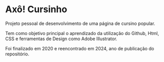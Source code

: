 # Axô! Cursinho
 Projeto pessoal de desenvolvimento de uma página de cursino popular.

 Tem como objetivo principal o aprendizado da utilização do Github, Html, CSS e ferramentas de Design como Adobe Illustrator.

 Foi finalizado em 2020 e reencontrado em 2024, ano de publicação do repositório.
